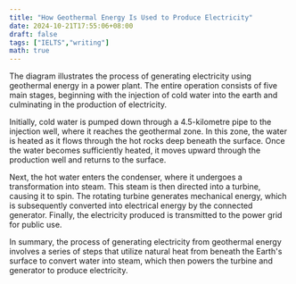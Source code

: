 ```yaml
---
title: "How Geothermal Energy Is Used to Produce Electricity"
date: 2024-10-21T17:55:06+08:00
draft: false
tags: ["IELTS","writing"]
math: true
---
```


The diagram illustrates the process of generating electricity using geothermal energy in a power plant. The entire operation consists of five main stages, beginning with the injection of cold water into the earth and culminating in the production of electricity.

Initially, cold water is pumped down through a 4.5-kilometre pipe to the injection well, where it reaches the geothermal zone. In this zone, the water is heated as it flows through the hot rocks deep beneath the surface. Once the water becomes sufficiently heated, it moves upward through the production well and returns to the surface.

Next, the hot water enters the condenser, where it undergoes a transformation into steam. This steam is then directed into a turbine, causing it to spin. The rotating turbine generates mechanical energy, which is subsequently converted into electrical energy by the connected generator. Finally, the electricity produced is transmitted to the power grid for public use.

In summary, the process of generating electricity from geothermal energy involves a series of steps that utilize natural heat from beneath the Earth's surface to convert water into steam, which then powers the turbine and generator to produce electricity.
